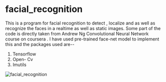 # facial_recognition

This is a program for facial recognition to detect , localize and as well as recognize the faces in a realtime as well as static images. Some part of the code is directly taken from Andrew Ng Convolutional Neural Network course on coursera . I have used pre-trained face-net model to implement this and the packages used are--
1. Tensorflow
2. Open- Cv
3. Imutils

![facial_recognition](https://user-images.githubusercontent.com/52126313/87133162-9224ab80-c2b4-11ea-9c31-1891f0c94562.gif)
